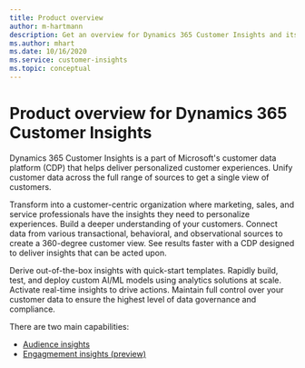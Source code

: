 ```yaml
---
title: Product overview
author: m-hartmann
description: Get an overview for Dynamics 365 Customer Insights and its capabilites.
ms.author: mhart
ms.date: 10/16/2020
ms.service: customer-insights
ms.topic: conceptual
---
```


# Product overview for Dynamics 365 Customer Insights

Dynamics 365 Customer Insights is a part of Microsoft's customer data platform (CDP) that helps deliver personalized customer experiences. Unify customer data across the full range of sources to get a single view of customers. 

Transform into a customer-centric organization where marketing, sales, and service professionals have the insights they need to personalize experiences. Build a deeper understanding of your customers. Connect data from various transactional, behavioral, and observational sources to create a 360-degree customer view. See results faster with a CDP designed to deliver insights that can be acted upon. 

Derive out-of-the-box insights with quick-start templates. Rapidly build, test, and deploy custom AI/ML models using analytics solutions at scale. Activate real-time insights to drive actions. Maintain full control over your customer data to ensure the highest level of data governance and compliance. 


There are two main capabilities: 

- [Audience insights](audience-insights/overview.md)
- [Engagmement insights (preview)](engagement-insights/index.yml)
 